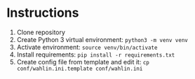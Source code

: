 # Instructions

1) Clone repository
2) Create Python 3 virtual environment: `python3 -m venv venv`
3) Activate environment: `source venv/bin/activate`
4) Install requirements: `pip install -r requirements.txt`
5) Create config file from template and edit it: `cp conf/wahlin.ini.template conf/wahlin.ini`
